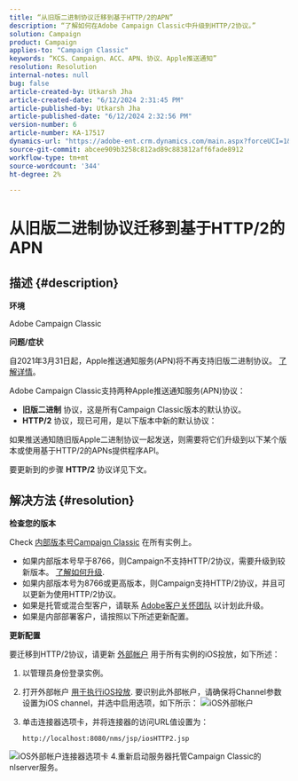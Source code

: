 ```yaml
---
title: “从旧版二进制协议迁移到基于HTTP/2的APN”
description: “了解如何在Adobe Campaign Classic中升级到HTTP/2协议。”
solution: Campaign
product: Campaign
applies-to: "Campaign Classic"
keywords: “KCS、Campaign、ACC、APN、协议、Apple推送通知”
resolution: Resolution
internal-notes: null
bug: false
article-created-by: Utkarsh Jha
article-created-date: "6/12/2024 2:31:45 PM"
article-published-by: Utkarsh Jha
article-published-date: "6/12/2024 2:32:56 PM"
version-number: 6
article-number: KA-17517
dynamics-url: "https://adobe-ent.crm.dynamics.com/main.aspx?forceUCI=1&pagetype=entityrecord&etn=knowledgearticle&id=c55d4f7a-c828-ef11-840a-00224808decd"
source-git-commit: abcee909b3258c812ad89c883812aff6fade8912
workflow-type: tm+mt
source-wordcount: '344'
ht-degree: 2%

---
```


# 从旧版二进制协议迁移到基于HTTP/2的APN

## 描述 {#description}


<b>环境</b>

Adobe Campaign Classic

<b>问题/症状</b>

自2021年3月31日起，Apple推送通知服务(APN)将不再支持旧版二进制协议。 [了解详情](https://developer.apple.com/news/?id=c88acm2b)。

Adobe Campaign Classic支持两种Apple推送通知服务(APN)协议：

- <b>旧版二进制</b> 协议，这是所有Campaign Classic版本的默认协议。
- <b>HTTP/2</b> 协议，现已可用，是以下版本中新的默认协议：


如果推送通知随旧版Apple二进制协议一起发送，则需要将它们升级到以下某个版本或使用基于HTTP/2的APNs提供程序API。

要更新到的步骤 <b>HTTP/2</b> 协议详见下文。


## 解决方法 {#resolution}


<b>检查您的版本</b>

Check [内部版本号Campaign Classic](https://experienceleague.adobe.com/docs/campaign-classic/using/getting-started/starting-with-adobe-campaign/launching-adobe-campaign.html?lang=en#getting-your-campaign-version) 在所有实例上。

- 如果内部版本号早于8766，则Campaign不支持HTTP/2协议，需要升级到较新版本。 [了解如何升级](https://experienceleague.adobe.com/docs/campaign-classic/using/monitoring-campaign-classic/updating-adobe-campaign/build-upgrade.html?lang=en#performing-a-build-upgrade).
- 如果内部版本号为8766或更高版本，则Campaign支持HTTP/2协议，并且可以更新为使用HTTP/2协议。
- 如果是托管或混合型客户，请联系 [Adobe客户关怀团队](https://experienceleague.adobe.com/docs/customer-one/using/home.html?lang=en) 以计划此升级。
- 如果是内部部署客户，请按照以下所述更新配置。


<b>更新配置</b>

要迁移到HTTP/2协议，请更新 [外部帐户](https://experienceleague.adobe.com/docs/campaign-classic/using/installing-campaign-classic/accessing-external-database/external-accounts.html?lang=en) 用于所有实例的iOS投放，如下所述：

1. 以管理员身份登录实例。
2. 打开外部帐户 [用于执行iOS投放](https://experienceleague.adobe.com/docs/campaign-classic/using/sending-messages/sending-push-notifications/configure-the-mobile-app/configuring-the-mobile-application.html?lang=en). 要识别此外部帐户，请确保将Channel参数设置为iOS channel，并选中启用选项，如下所示：    ![iOS外部帐户](https://helpx.adobe.com/content/dam/help/en/campaign/kb/migrate-to-http2/jcr_content/main-pars/procedure/proc_par/step_1/step_par/image/iOS-ext-account.png "iOS-ext-account")
3. 单击连接器选项卡，并将连接器的访问URL值设置为：

   ```
   http://localhost:8080/nms/jsp/iosHTTP2.jsp
   ```

![iOS外部帐户连接器选项卡](https://helpx.adobe.com/content/dam/help/en/campaign/kb/migrate-to-http2/jcr_content/main-pars/procedure/proc_par/step/step_par/image/iOs-ext-account-connector.png "iOs-ext-account-connector")
4.重新启动服务器托管Campaign Classic的nlserver服务。

